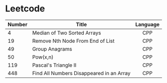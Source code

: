 # Leetcode

| Number | Title | Language |
|--------------|------|:--------:|
|4|Median of Two Sorted Arrays|CPP|
|19|Remove Nth Node From End of List |CPP|
|49|Group Anagrams|CPP|
|50|Pow(x,n)|CPP|
|119|Pascal's Triangle II|CPP
|448|Find All Numbers Disappeared in an Array|CPP|
